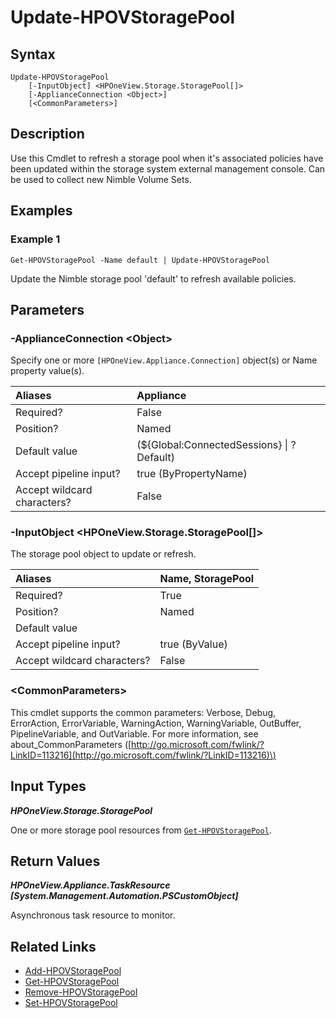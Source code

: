 ﻿---
description: Refresh a storage pool.
---

# Update-HPOVStoragePool

## Syntax

```text
Update-HPOVStoragePool
    [-InputObject] <HPOneView.Storage.StoragePool[]>
    [-ApplianceConnection <Object>]
    [<CommonParameters>]
```

## Description

Use this Cmdlet to refresh a storage pool when it's associated policies have been updated within the storage system external management console.  Can be used to collect new Nimble Volume Sets.

## Examples

###  Example 1 

```text
Get-HPOVStoragePool -Name default | Update-HPOVStoragePool
```

Update the Nimble storage pool 'default' to refresh available policies.

## Parameters

### -ApplianceConnection &lt;Object&gt;

Specify one or more `[HPOneView.Appliance.Connection]` object(s) or Name property value(s).

| Aliases | Appliance |
| :--- | :--- |
| Required? | False |
| Position? | Named |
| Default value | (${Global:ConnectedSessions} &vert; ? Default) |
| Accept pipeline input? | true (ByPropertyName) |
| Accept wildcard characters? | False |

### -InputObject &lt;HPOneView.Storage.StoragePool[]&gt;

The storage pool object to update or refresh.

| Aliases | Name, StoragePool |
| :--- | :--- |
| Required? | True |
| Position? | Named |
| Default value |  |
| Accept pipeline input? | true (ByValue) |
| Accept wildcard characters? | False |

### &lt;CommonParameters&gt;

This cmdlet supports the common parameters: Verbose, Debug, ErrorAction, ErrorVariable, WarningAction, WarningVariable, OutBuffer, PipelineVariable, and OutVariable. For more information, see about\_CommonParameters \([http://go.microsoft.com/fwlink/?LinkID=113216](http://go.microsoft.com/fwlink/?LinkID=113216)\)

## Input Types

_**HPOneView.Storage.StoragePool**_

One or more storage pool resources from [`Get-HPOVStoragePool`](get-hpovstoragepool.md).

## Return Values

_**HPOneView.Appliance.TaskResource [System.Management.Automation.PSCustomObject]**_

Asynchronous task resource to monitor.

## Related Links

* [Add-HPOVStoragePool](add-hpovstoragepool.md)
* [Get-HPOVStoragePool](get-hpovstoragepool.md)
* [Remove-HPOVStoragePool](remove-hpovstoragepool.md)
* [Set-HPOVStoragePool](set-hpovstoragepool.md)
